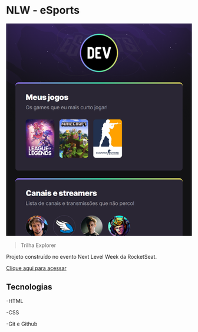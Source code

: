 # NLW - eSports

![preview](./.github/preview.png)

> Trilha Explorer

Projeto construído no evento Next Level Week da RocketSeat.

[Clique aqui para acessar](https://github.com/Caio-T4vares/nlwRocketSeat-Explorer/settings/pages)

## Tecnologias

-HTML

-CSS

-Git e Github
